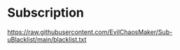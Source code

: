 # Subscription

https://raw.githubusercontent.com/EvilChaosMaker/Sub-uBlacklist/main/blacklist.txt

